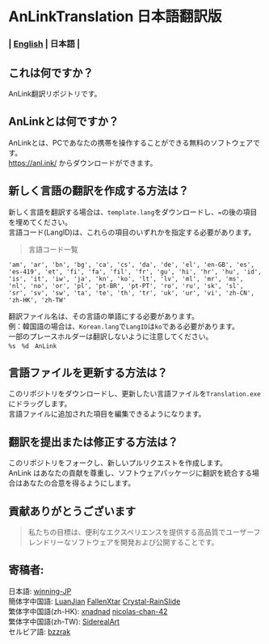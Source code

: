 # AnLinkTranslation 日本語翻訳版
### | [English](README.md) | 日本語 | 


これは何ですか？
---
AnLink翻訳リポジトリです。


AnLinkとは何ですか？
---
AnLinkとは、PCであなたの携帯を操作することができる無料のソフトウェアです。   
https://anl.ink/ からダウンロードができます。


新しく言語の翻訳を作成する方法は？
---
新しく言語を翻訳する場合は、`template.lang`をダウンロードし、`=`の後の項目を埋めてください。   
言語コード(LangID)は、これらの項目のいずれかを指定する必要があります。
>言語コード一覧
```
'am', 'ar', 'bn', 'bg', 'ca', 'cs', 'da', 'de', 'el', 'en-GB', 'es', 'es-419', 'et', 'fi', 'fa', 'fil', 'fr', 'gu', 'hi', 'hr', 'hu', 'id', 'is', 'it', 'iw', 'ja', 'kn', 'ko', 'lt', 'lv', 'ml', 'mr', 'ms', 'nl', 'no', 'or', 'pl', 'pt-BR', 'pt-PT', 'ro', 'ru', 'sk', 'sl', 'sr', 'sv', 'sw', 'ta', 'te', 'th', 'tr', 'uk', 'ur', 'vi', 'zh-CN', 'zh-HK', 'zh-TW'
```
翻訳ファイル名は、その言語の単語にする必要があります。    
例：韓国語の場合は、`Korean.lang`で`LangID`は`ko`である必要があります。   
一部のプレースホルダーは翻訳しないように注意してください。   
`%s　%d　AnLink`


言語ファイルを更新する方法は？
---
このリポジトリをダウンロードし、更新したい言語ファイルを`Translation.exe`にドラッグします。   
言語ファイルに追加された項目を編集できるようになります。   


翻訳を提出または修正する方法は？
---
このリポジトリをフォークし、新しいプルリクエストを作成します。    
AnLink はあなたの貢献を尊重し、ソフトウェアパッケージに翻訳を統合する場合はあなたの合意を得るようにします。


貢献ありがとうございます
---
>私たちの目標は、便利なエクスペリエンスを提供する高品質でユーザーフレンドリーなソフトウェアを開発および公開することです。


寄稿者:
---
日本語: [winning-JP](https://github.com/winning-JP)  
簡体字中国語: [LuanJian](https://github.com/LuanJian) [FallenXtar](https://github.com/FallenXtar) [Crystal-RainSlide](https://github.com/Crystal-RainSlide)  
繁体字中国語(zh-HK): [xnadnad](https://github.com/xnadnad) [nicolas-chan-42](https://github.com/nicolas-chan-42)  
繁体字中国語(zh-TW): [SiderealArt](https://github.com/SiderealArt)  
セルビア語: [bzzrak](https://github.com/bzzrak)
